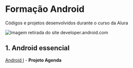 # Formação Android
Códigos e projetos desenvolvidos durante o curso da Alura 

![Imagem retirada do site developer.android.com](https://developer.android.com/images/brand/Android_Robot_100.png)


## 1. Android essencial
[Android I](https://github.com/andermelo/alura-formacao-android/tree/master/android-i) - **Projeto Agenda**
